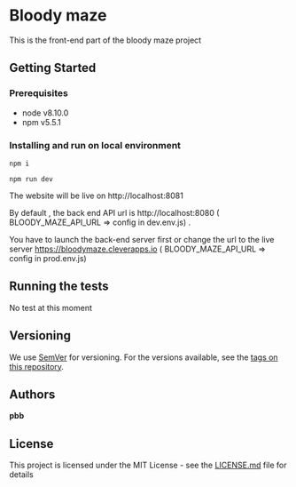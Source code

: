 # Bloody maze

This is the front-end part of the bloody maze project

## Getting Started

### Prerequisites

  * node v8.10.0
  * npm v5.5.1

### Installing and run on local environment

```
npm i
```

```
npm run dev
```

The website will be live on http://localhost:8081

By default , the back end API url is http://localhost:8080 ( BLOODY_MAZE_API_URL => config in dev.env.js) .

You have to launch the back-end server first or change the url to the live server https://bloodymaze.cleverapps.io ( BLOODY_MAZE_API_URL => config in prod.env.js)

## Running the tests

No test at this moment

## Versioning

We use [SemVer](http://semver.org/) for versioning. For the versions available, see the [tags on this repository](https://github.com/borel/bloodymazefront/tags).

## Authors

**pbb**

## License

This project is licensed under the MIT License - see the [LICENSE.md](LICENSE.md) file for details

